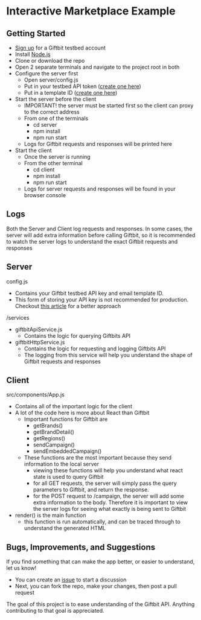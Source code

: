 # Interactive Marketplace Example

## Getting Started
 - [Sign up](https://testbedapp.giftbit.com/register/registerGiver) for a Giftbit testbed account
 - Install [Node.js](https://nodejs.org/en/)
 - Clone or download the repo
 - Open 2 separate terminals and navigate to the project root in both
 - Configure the server first
    - Open server/config.js
    - Put in your testbed API token ([create one here](https://testbedapp.giftbit.com/userAccountManagement/apiKeyManagement))
    - Put in a template ID ([create one here](https://testbedapp.giftbit.com/giftTemplate/list))
 - Start the server before the client
    - IMPORTANT! the server must be started first so the client can proxy to the correct address
    - From one of the terminals
        - cd server
        - npm install
        - npm run start
    - Logs for Giftbit requests and responses will be printed here
 - Start the client
    - Once the server is running
    - From the other terminal
        - cd client
        - npm install
        - npm run start
    - Logs for server requests and responses will be found in your browser console
    
## Logs
Both the Server and Client log requests and responses. In some cases, the server will add extra information before calling Giftbit, so it is recommended to watch the server logs to understand the exact Giftbit requests and responses
 
## Server
config.js
 - Contains your Giftbit testbed API key and email template ID. 
 - This form of storing your API key is not recommended for production. Checkout [this article](http://blog.giftbit.com/how-to-securely-manage-system-configuration-using-aws) for a better approach
 
/services
 - giftbitApiService.js
    - Contains the logic for querying Giftbits API
 - giftbitHttpService.js
    - Contains the logic for requesting and logging Giftbits API
    - The logging from this service will help you understand the shape of Giftbit requests and responses

## Client
src/components/App.js
 - Contains all of the important logic for the client
 - A lot of the code here is more about React than Giftbit
    - Important functions for Giftbit are
        - getBrands()
        - getBrandDetail()
        - getRegions()
        - sendCampaign()
        - sendEmbeddedCampaign()
    - These functions are the most important because they send information to the local server
        - viewing these functions will help you understand what react state is used to query Giftbit
        - for all GET requests, the server will simply pass the query parameters to Giftbit, and return the response.
        - for the POST request to /campaign, the server will add some extra information to the body. Therefore it is important to view the server logs for seeing what exactly is being sent to Giftbit
 - render() is the main function
    - this function is run automatically, and can be traced through to understand the generated HTML
## Bugs, Improvements, and Suggestions
If you find something that can make the app better, or easier to understand, let us know!
 - You can create an [issue](https://github.com/Giftbit/giftbit-example-marketplace/issues) to start a discussion
 - Next, you can fork the repo, make your changes, then post a pull request
 
The goal of this project is to ease understanding of the Giftbit API. Anything contributing to that goal is appreciated.